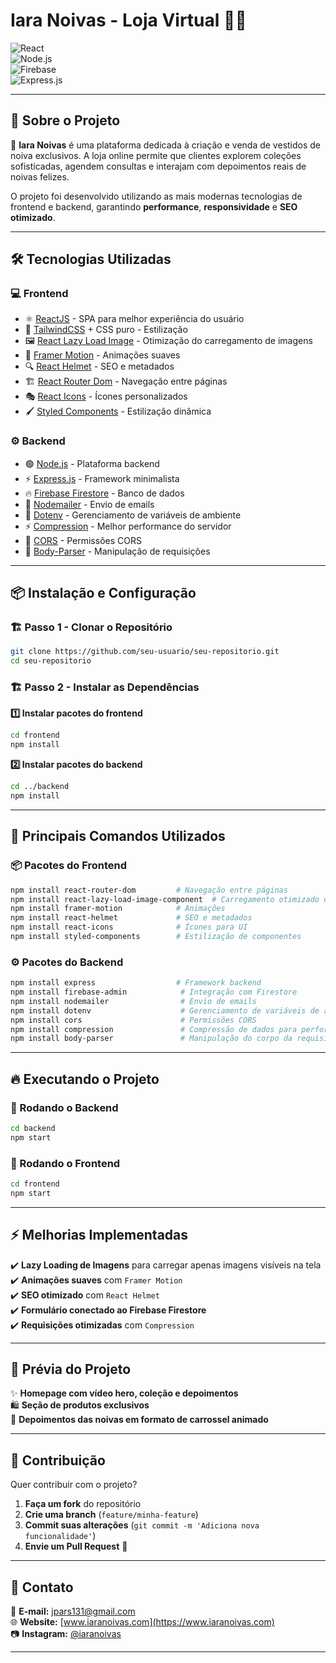 # Iara Noivas - Loja Virtual 👰✨

![React](https://img.shields.io/badge/React-18.0.0-61DAFB?style=for-the-badge&logo=react&logoColor=white)  
![Node.js](https://img.shields.io/badge/Node.js-18.0.0-339933?style=for-the-badge&logo=node.js&logoColor=white)  
![Firebase](https://img.shields.io/badge/Firebase-Database-FFCA28?style=for-the-badge&logo=firebase&logoColor=white)  
![Express.js](https://img.shields.io/badge/Express.js-4.x-000000?style=for-the-badge&logo=express&logoColor=white)  

---

## 📌 Sobre o Projeto

🚀 **Iara Noivas** é uma plataforma dedicada à criação e venda de vestidos de noiva exclusivos. A loja online permite que clientes explorem coleções sofisticadas, agendem consultas e interajam com depoimentos reais de noivas felizes.

O projeto foi desenvolvido utilizando as mais modernas tecnologias de frontend e backend, garantindo **performance**, **responsividade** e **SEO otimizado**.

---

## 🛠 Tecnologias Utilizadas

### 💻 **Frontend**
- ⚛️ [ReactJS](https://reactjs.org/) - SPA para melhor experiência do usuário
- 🎨 [TailwindCSS](https://tailwindcss.com/) + CSS puro - Estilização
- 🖼️ [React Lazy Load Image](https://www.npmjs.com/package/react-lazy-load-image-component) - Otimização do carregamento de imagens
- 🔄 [Framer Motion](https://www.framer.com/motion/) - Animações suaves
- 🔍 [React Helmet](https://www.npmjs.com/package/react-helmet) - SEO e metadados
- 🏗️ [React Router Dom](https://reactrouter.com/) - Navegação entre páginas
- 🎭 [React Icons](https://react-icons.github.io/react-icons/) - Ícones personalizados
- 🖌️ [Styled Components](https://styled-components.com/) - Estilização dinâmica

### ⚙️ **Backend**
- 🟢 [Node.js](https://nodejs.org/) - Plataforma backend
- ⚡ [Express.js](https://expressjs.com/) - Framework minimalista
- 🔥 [Firebase Firestore](https://firebase.google.com/products/firestore) - Banco de dados
- 📩 [Nodemailer](https://nodemailer.com/) - Envio de emails
- 🔐 [Dotenv](https://www.npmjs.com/package/dotenv) - Gerenciamento de variáveis de ambiente
- ⚡ [Compression](https://www.npmjs.com/package/compression) - Melhor performance do servidor
- 🛑 [CORS](https://www.npmjs.com/package/cors) - Permissões CORS
- 📄 [Body-Parser](https://www.npmjs.com/package/body-parser) - Manipulação de requisições

---

## 📦 Instalação e Configuração

### 🏗 Passo 1 - Clonar o Repositório
```bash
git clone https://github.com/seu-usuario/seu-repositorio.git
cd seu-repositorio
```

### 🏗 Passo 2 - Instalar as Dependências

**1️⃣ Instalar pacotes do frontend**
```bash
cd frontend
npm install
```

**2️⃣ Instalar pacotes do backend**
```bash
cd ../backend
npm install
```

---

## 🚀 Principais Comandos Utilizados

### 📦 Pacotes do Frontend
```bash
npm install react-router-dom         # Navegação entre páginas
npm install react-lazy-load-image-component  # Carregamento otimizado de imagens
npm install framer-motion            # Animações
npm install react-helmet             # SEO e metadados
npm install react-icons              # Ícones para UI
npm install styled-components        # Estilização de componentes
```

### ⚙️ Pacotes do Backend
```bash
npm install express                  # Framework backend
npm install firebase-admin            # Integração com Firestore
npm install nodemailer                # Envio de emails
npm install dotenv                    # Gerenciamento de variáveis de ambiente
npm install cors                      # Permissões CORS
npm install compression               # Compressão de dados para performance
npm install body-parser               # Manipulação do corpo da requisição
```

---

## 🔥 Executando o Projeto

### 🚀 Rodando o Backend
```bash
cd backend
npm start
```

### 🚀 Rodando o Frontend
```bash
cd frontend
npm start
```

---

## ⚡ Melhorias Implementadas
✔️ **Lazy Loading de Imagens** para carregar apenas imagens visíveis na tela  
✔️ **Animações suaves** com `Framer Motion`  
✔️ **SEO otimizado** com `React Helmet`  
✔️ **Formulário conectado ao Firebase Firestore**  
✔️ **Requisições otimizadas** com `Compression`  

---

## 🎨 Prévia do Projeto
✨ **Homepage com vídeo hero, coleção e depoimentos**  
🛍️ **Seção de produtos exclusivos**  
📸 **Depoimentos das noivas em formato de carrossel animado**  

---

## 🤝 Contribuição

Quer contribuir com o projeto?
1. **Faça um fork** do repositório
2. **Crie uma branch** (`feature/minha-feature`)
3. **Commit suas alterações** (`git commit -m 'Adiciona nova funcionalidade'`)
4. **Envie um Pull Request** 🚀

---

## 🔗 Contato
📧 **E-mail:** jpars131@gmail.com  
🌐 **Website:** [www.iaranoivas.com](https://www.iaranoivas.com)  
📷 **Instagram:** [@iaranoivas](https://www.instagram.com/iaranoivas)  

---



